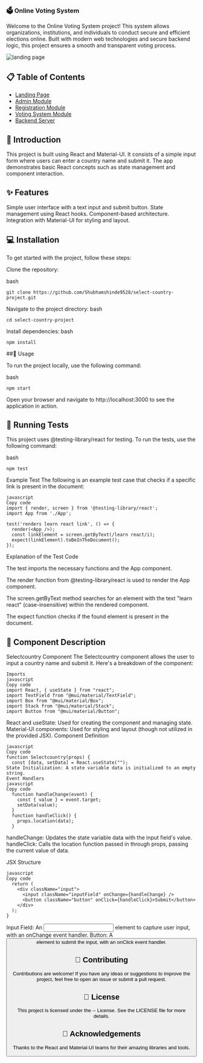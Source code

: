 ### 🗳️ Online Voting System

Welcome to the Online Voting System project! This system allows organizations, institutions, and individuals to conduct secure and efficient elections online. Built with modern web technologies and secure backend logic, this project ensures a smooth and transparent voting process.


![landing page](https://github.com/user-attachments/assets/daada42f-bf8c-46df-ac77-72eb957bf3f6)


## 📋 Table of Contents


- [Landing Page](#Introduction)
- [Admin Module](#Features)
- [Registration Module](#Installation)
- [Voting System Module](#Usage)
- [Backend Server](#Running-Tests)

  
## 📖 Introduction

This project is built using React and Material-UI. It consists of a simple input form where users can enter a country name and submit it. The app demonstrates basic React concepts such as state management and component interaction.

## ✨ Features

Simple user interface with a text input and submit button.
State management using React hooks.
Component-based architecture.
Integration with Material-UI for styling and layout.

## 💻 Installation
To get started with the project, follow these steps:

Clone the repository:

bash
```
git clone https://github.com/Shubhamshinde9528/select-country-project.git
```
Navigate to the project directory:
bash
```
cd select-country-project
```
Install dependencies:
bash
```
npm install
```
##🚀 Usage

To run the project locally, use the following command:

bash
```
npm start
```
Open your browser and navigate to http://localhost:3000 to see the application in action.

## 🧪 Running Tests
This project uses @testing-library/react for testing. To run the tests, use the following command:

bash
```
npm test
```
Example Test
The following is an example test case that checks if a specific link is present in the document:
```
javascript
Copy code
import { render, screen } from '@testing-library/react';
import App from './App';

test('renders learn react link', () => {
  render(<App />);
  const linkElement = screen.getByText(/learn react/i);
  expect(linkElement).toBeInTheDocument();
});
```
Explanation of the Test Code

The test imports the necessary functions and the App component.

The render function from @testing-library/react is used to render the App component.

The screen.getByText method searches for an element with the text "learn react" (case-insensitive) within the rendered component.

The expect function checks if the found element is present in the document.

## 📄 Component Description

Selectcountry Component
The Selectcountry component allows the user to input a country name and submit it. Here's a breakdown of the component:
``` Code
Imports
javascript
Copy code
import React, { useState } from "react";
import TextField from "@mui/material/TextField";
import Box from "@mui/material/Box";
import Stack from "@mui/material/Stack";
import Button from "@mui/material/Button";
```
React and useState: Used for creating the component and managing state.
Material-UI components: Used for styling and layout (though not utilized in the provided JSX).
Component Definition
```
javascript
Copy code
function Selectcountry(props) {
  const [data, setData] = React.useState("");
State Initialization: A state variable data is initialized to an empty string.
Event Handlers
javascript
Copy code
  function handleChange(event) {
    const { value } = event.target;
    setData(value);
  }
  function handleClick() {
    props.location(data);
  }
```
handleChange: Updates the state variable data with the input field's value.
handleClick: Calls the location function passed in through props, passing the current value of data.

JSX Structure
```
javascript
Copy code
  return (
    <div className="input">
      <input className="inputField" onChange={handleChange} />
      <button className="button" onClick={handleClick}>Submit</button>
    </div>
  );
}
```

Input Field: An <input> element to capture user input, with an onChange event handler.
Button: A <button> element to submit the input, with an onClick event handler.

## 🤝 Contributing

Contributions are welcome! If you have any ideas or suggestions to improve the project, feel free to open an issue or submit a pull request.

## 📄 License

This project is licensed under the -- License. See the LICENSE file for more details.

## 🙏 Acknowledgements

Thanks to the React and Material-UI teams for their amazing libraries and tools.

